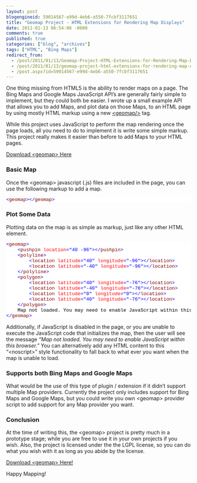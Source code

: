 ```yaml
---
layout: post
blogengineid: 59014567-e99d-4eb6-a550-7fcbf3117651
title: "Geomap Project - HTML Extensions for Rendering Map Displays"
date: 2011-01-13 06:54:06 -0600
comments: true
published: true
categories: ["blog", "archives"]
tags: ["HTML", "Bing Maps"]
redirect_from: 
  - /post/2011/01/13/Geomap-Project-HTML-Extensions-for-Rendering-Map-Displays
  - /post/2011/01/13/geomap-project-html-extensions-for-rendering-map-displays
  - /post.aspx?id=59014567-e99d-4eb6-a550-7fcbf3117651
---
```

<!-- more -->
<p>One thing missing from HTML5 is the ability to render maps on a page. The Bing Maps and Google Maps JavaScript API’s are generally fairly simple to implement, but they could both be easier. I wrote up a small example API that allows you to add Maps, and plot data on those Maps, to an HTML page by using mostly HTML markup using a new <a href="http://geomap.codeplex.com">&lt;geomap/&gt;</a> tag.</p>  <p>While this project uses JavaScript to perform the map rendering once the page loads, all you need to do to implement it is write some simple markup. This project really makes it easier than before to add Maps to your HTML pages.</p>  <p><a href="http://geomap.codeplex.com">Download &lt;geomap&gt; Here</a></p>  <h3>Basic Map</h3>  <p>Once the &lt;geomap&gt; javascript (.js) files are included in the page, you can use the following markup to add a map.</p>  <pre class="csharpcode"><span class="kwrd">&lt;</span><span class="html">geomap</span><span class="kwrd">&gt;&lt;/</span><span class="html">geomap</span><span class="kwrd">&gt;</span></pre>
<style type="text/css">
.csharpcode, .csharpcode pre
{
	font-size: small;
	color: black;
	font-family: consolas, "Courier New", courier, monospace;
	background-color: #ffffff;
	/*white-space: pre;*/
}
.csharpcode pre { margin: 0em; }
.csharpcode .rem { color: #008000; }
.csharpcode .kwrd { color: #0000ff; }
.csharpcode .str { color: #006080; }
.csharpcode .op { color: #0000c0; }
.csharpcode .preproc { color: #cc6633; }
.csharpcode .asp { background-color: #ffff00; }
.csharpcode .html { color: #800000; }
.csharpcode .attr { color: #ff0000; }
.csharpcode .alt 
{
	background-color: #f4f4f4;
	width: 100%;
	margin: 0em;
}
.csharpcode .lnum { color: #606060; }</style>

<h3>Plot Some Data</h3>

<p>Plotting data on the map is as simple as markup, just like any other HTML element.</p>

<pre class="csharpcode"><span class="kwrd">&lt;</span><span class="html">geomap</span><span class="kwrd">&gt;</span>
    <span class="kwrd">&lt;</span><span class="html">pushpin</span> <span class="attr">location</span><span class="kwrd">=&quot;40 -96&quot;</span><span class="kwrd">&gt;&lt;/</span><span class="html">pushpin</span><span class="kwrd">&gt;</span>
    <span class="kwrd">&lt;</span><span class="html">polyline</span><span class="kwrd">&gt;</span>
        <span class="kwrd">&lt;</span><span class="html">location</span> <span class="attr">latitude</span><span class="kwrd">=&quot;40&quot;</span> <span class="attr">longitude</span><span class="kwrd">=&quot;-96&quot;</span><span class="kwrd">&gt;&lt;/</span><span class="html">location</span><span class="kwrd">&gt;</span>
        <span class="kwrd">&lt;</span><span class="html">location</span> <span class="attr">latitude</span><span class="kwrd">=&quot;-40&quot;</span> <span class="attr">longitude</span><span class="kwrd">=&quot;-96&quot;</span><span class="kwrd">&gt;&lt;/</span><span class="html">location</span><span class="kwrd">&gt;</span>
    <span class="kwrd">&lt;/</span><span class="html">polyline</span><span class="kwrd">&gt;</span>
    <span class="kwrd">&lt;</span><span class="html">polygon</span><span class="kwrd">&gt;</span>
        <span class="kwrd">&lt;</span><span class="html">location</span> <span class="attr">latitude</span><span class="kwrd">=&quot;40&quot;</span> <span class="attr">longitude</span><span class="kwrd">=&quot;-76&quot;</span><span class="kwrd">&gt;&lt;/</span><span class="html">location</span><span class="kwrd">&gt;</span>
        <span class="kwrd">&lt;</span><span class="html">location</span> <span class="attr">latitude</span><span class="kwrd">=&quot;-40&quot;</span> <span class="attr">longitude</span><span class="kwrd">=&quot;-76&quot;</span><span class="kwrd">&gt;&lt;/</span><span class="html">location</span><span class="kwrd">&gt;</span>
        <span class="kwrd">&lt;</span><span class="html">location</span> <span class="attr">latitude</span><span class="kwrd">=&quot;0&quot;</span> <span class="attr">longitude</span><span class="kwrd">=&quot;0&quot;</span><span class="kwrd">&gt;&lt;/</span><span class="html">location</span><span class="kwrd">&gt;</span>
        <span class="kwrd">&lt;</span><span class="html">location</span> <span class="attr">latitude</span><span class="kwrd">=&quot;40&quot;</span> <span class="attr">longitude</span><span class="kwrd">=&quot;-76&quot;</span><span class="kwrd">&gt;&lt;/</span><span class="html">location</span><span class="kwrd">&gt;</span>
    <span class="kwrd">&lt;/</span><span class="html">polygon</span><span class="kwrd">&gt;</span>
    Map not loaded. You may need to enable JavaScript within this browser.
<span class="kwrd">&lt;/</span><span class="html">geomap</span><span class="kwrd">&gt;</span></pre>
<style type="text/css">
.csharpcode, .csharpcode pre
{
	font-size: small;
	color: black;
	font-family: consolas, "Courier New", courier, monospace;
	background-color: #ffffff;
	/*white-space: pre;*/
}
.csharpcode pre { margin: 0em; }
.csharpcode .rem { color: #008000; }
.csharpcode .kwrd { color: #0000ff; }
.csharpcode .str { color: #006080; }
.csharpcode .op { color: #0000c0; }
.csharpcode .preproc { color: #cc6633; }
.csharpcode .asp { background-color: #ffff00; }
.csharpcode .html { color: #800000; }
.csharpcode .attr { color: #ff0000; }
.csharpcode .alt 
{
	background-color: #f4f4f4;
	width: 100%;
	margin: 0em;
}
.csharpcode .lnum { color: #606060; }</style>

<p>Additionally, if JavaScript is disabled in the page, or you are unable to execute the JavaScript code that initializes the map, then the user will see the message <em>“Map not loaded. You may need to enable JavaScript within this browser.” </em>You can alternatively add any HTML content to this “&lt;noscript&gt;” style functionality to fall back to what ever you want when the map is unable to load.</p>

<h3>Supports both Bing Maps and Google Maps</h3>

<p>What would be the use of this type of plugin / extension if it didn’t support multiple Map providers. Currently the project only includes support for Bing Maps and Google Maps, but you could write you own &lt;geomap&gt; provider script to add support for any Map provider you want.</p>

<h3>Conclusion</h3>

<p>At the time of writing this, the &lt;geomap&gt; project is pretty much in a prototype stage; while you are free to use it in your own projects if you wish. Also, the project is licensed under the the LGPL license, so you can do what you wish with it as long as you abide by the license.</p>

<p><a href="http://geomap.codeplex.com">Download &lt;geomap&gt; Here!</a></p>

<p>Happy Mapping!</p>
